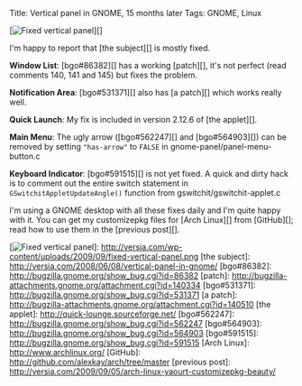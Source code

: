 Title: Vertical panel in GNOME, 15 months later
Tags: GNOME, Linux

[![Fixed vertical panel][]][]

I'm happy to report that [the subject][] is mostly fixed.

</p>

**Window List**: [bgo\#86382][] has a working [patch][], it's not
perfect (read comments 140, 141 and 145) but fixes the problem.

</p>

**Notification Area**: [bgo\#531371][] also has [a patch][] which works
really well.

</p>

**Quick Launch**: My fix is included in version 2.12.6 of [the
applet][].

</p>

**Main Menu**: The ugly arrow ([bgo\#562247][] and [bgo\#564903][]) can
be removed by setting `"has-arrow"` to `FALSE` in
gnome-panel/panel-menu-button.c

</p>

**Keyboard Indicator**: [bgo\#591515][] is not yet fixed. A quick and
dirty hack is to comment out the entire switch statement in
`GSwitchitAppletUpdateAngle()` function from
gswitchit/gswitchit-applet.c

</p>

I'm using a GNOME desktop with all these fixes daily and I'm quite happy
with it. You can get my customizepkg files for [Arch Linux][] from
[GitHub][]; read how to use them in the [previous post][].

</p>

  [Fixed vertical panel]: http://versia.com/wp-content/uploads/2009/09/fixed-vertical-panel.png?w=40
    "Fixed vertical panel"
  [![Fixed vertical panel][]]: http://versia.com/wp-content/uploads/2009/09/fixed-vertical-panel.png
  [the subject]: http://versia.com/2008/06/08/vertical-panel-in-gnome/
  [bgo\#86382]: http://bugzilla.gnome.org/show_bug.cgi?id=86382
  [patch]: http://bugzilla-attachments.gnome.org/attachment.cgi?id=140334
  [bgo\#531371]: http://bugzilla.gnome.org/show_bug.cgi?id=531371
  [a patch]: http://bugzilla-attachments.gnome.org/attachment.cgi?id=140510
  [the applet]: http://quick-lounge.sourceforge.net/
  [bgo\#562247]: http://bugzilla.gnome.org/show_bug.cgi?id=562247
  [bgo\#564903]: http://bugzilla.gnome.org/show_bug.cgi?id=564903
  [bgo\#591515]: http://bugzilla.gnome.org/show_bug.cgi?id=591515
  [Arch Linux]: http://www.archlinux.org/
  [GitHub]: http://github.com/alexkay/arch/tree/master
  [previous post]: http://versia.com/2009/09/05/arch-linux-yaourt-customizepkg-beauty/
